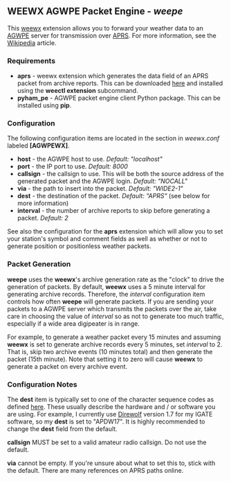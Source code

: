 ## WEEWX AGWPE Packet Engine - *weepe*

This [weewx](https://weewx.com/) extension allows you to forward your weather data to an [AGWPE](https://www.on7lds.net/42/sites/default/files/AGWPEAPI.HTM) server for transmission over [APRS](http://www.aprs.org/).  For more information, see the [Wikipedia](https://en.wikipedia.org/wiki/Automatic_Packet_Reporting_System) article.

### Requirements
- **aprs** - weewx extension which generates the data field of an APRS packet from archive reports.  This can be downloaded [here](https://github.com/cavedon/weewx-aprs) and installed using the **weectl extension** subcommand.
- **pyham_pe** - AGWPE packet engine client Python package. This can be installed using **pip**.

### Configuration
The following configuration items are located in the section in *weewx.conf* labeled **[AGWPEWX]**.
- **host** - the AGWPE host to use. *Default: "localhost"*
- **port** - the IP port to use. *Default: 8000*
- **callsign** - the callsign to use. This will be both the source address of the generated packet and the AGWPE login. *Default: "NOCALL"*
- **via** - the path to insert into the packet. *Default: "WIDE2-1"*
- **dest** - the destination of the packet. *Default: "APRS"* (see below for more information)
- **interval** - the number of archive reports to skip before generating a packet. *Default: 2*

See also the configuration for the **aprs** extension which will allow you to set your station's symbol and comment fields as well as whether or not to generate position or positionless weather packets.

### Packet Generation
**weepe** uses the **weewx**'s archive generation rate as the "clock" to drive the generation of packets. By default, **weewx** uses a 5 minute interval for generating archive records. Therefore, the *interval* configuration item controls how often **weepe** will generate packets. If you are sending your packets to a AGWPE server which transmits the packets over the air, take care in choosing the value of *interval* so as not to generate too much traffic, especially if a wide area digipeater is in range.

For example, to generate a weather packet every 15 minutes and assuming **weewx** is set to generate archive records every 5 minutes, set *interval* to 2.  That is, skip two archive events (10 minutes total) and then generate the packet (15th minute). Note that setting it to zero will cause **weewx** to generate a packet on every archive event.

### Configuration Notes
The **dest** item is typically set to one of the character sequence codes as defined [here](http://aprs.org/aprs11/tocalls.txt). These usually describe the hardware and / or software you are using. For example, I currently use [Direwolf](https://github.com/wb2osz/direwolf) version 1.7 for my IGATE software, so my **dest** is set to "APDW17". It is highly recommended to change the **dest** field from the default.

**callsign** MUST be set to a valid amateur radio callsign. Do not use the default.

**via** cannot be empty. If you're unsure about what to set this to, stick with the default. There are many references on APRS paths online.


